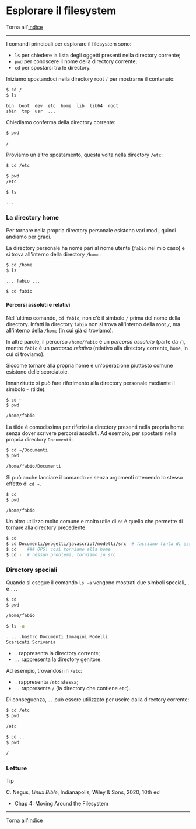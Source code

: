 # Esplorare il filesystem

Torna all'[indice](../toc.md)

---

I comandi principali per esplorare il filesystem sono:

- `ls` per chiedere la lista degli oggetti presenti nella directory corrente;
- `pwd` per conoscere il nome della directory corrente;
- `cd` per spostarsi tra le directory.

Iniziamo spostandoci nella directory root `/` per mostrarne il contenuto:

```bash
$ cd /
$ ls

bin  boot  dev  etc  home  lib  lib64  root
sbin  tmp  usr  ...
```

Chiediamo conferma della directory corrente:

```bash
$ pwd

/
```

Proviamo un altro spostamento, questa volta nella directory `/etc`:

```bash
$ cd /etc

$ pwd
/etc

$ ls

...
```

### La directory home

Per tornare nella propria directory personale esistono vari modi, quindi andiamo per gradi.

La directory personale ha nome pari al nome utente (`fabio` nel mio caso) e si trova all'interno della directory `/home`.

```bash
$ cd /home
$ ls

... fabio ...

$ cd fabio
```

#### Percorsi assoluti e relativi

Nell'ultimo comando, `cd fabio`, non c'è il simbolo `/` prima del nome della directory. Infatti la directory `fabio` non si trova all'interno della root `/`, ma all'interno della `/home` (in cui già ci troviamo).

In altre parole, il percorso `/home/fabio` è un _percorso assoluto_ (parte da `/`), mentre `fabio` è un _percorso relativo_ (relativo alla directory corrente, `home`, in cui ci troviamo).

Siccome tornare alla propria home è un'operazione piuttosto comune esistono delle scorciatoie.

Innanzitutto si può fare riferimento alla directory personale mediante il simbolo `~` (tilde).

```bash
$ cd ~
$ pwd

/home/fabio
```

La tilde è comodissima per riferirsi a directory presenti nella propria home senza dover scrivere percorsi assoluti. Ad esempio, per spostarsi nella propria directory `Documenti`:

```bash
$ cd ~/Documenti
$ pwd

/home/fabio/Documenti
```

Si può anche lanciare il comando `cd` senza argomenti ottenendo lo stesso effetto di `cd ~`.

```bash
$ cd
$ pwd

/home/fabio
```

Un altro utilizzo molto comune e molto utile di `cd` è quello che permette di tornare alla directory precedente.

```bash
$ cd
$ cd Documenti/progetti/javascript/modelli/src  # facciamo finta di essere in una cartella molto profonda
$ cd    ### OPS! così torniamo alla home
$ cd -  # nessun problema, torniamo in src
```

### Directory speciali

Quando si esegue il comando `ls -a` vengono mostrati due simboli speciali, `.` e `..`.

```bash
$ cd
$ pwd

/home/fabio

$ ls -a

. .. .bashrc Documenti Immagini Modelli
Scaricati Scrivania
```

- `.` rappresenta la directory corrente;
- `..` rappresenta la directory genitore.

Ad esempio, trovandosi in `/etc`:

- `.` rappresenta `/etc` stessa;
- `..` rappresenta `/` (la directory che contiene `etc`).

Di conseguenza, `..` può essere utilizzato per uscire dalla directory corrente:

```bash
$ cd /etc
$ pwd

/etc

$ cd ..
$ pwd

/
```

### Letture

> [!TIP]
> C. Negus, _Linux Bible_, Indianapolis, Wiley &amp; Sons, 2020, 10th ed
>
> - Chap 4: Moving Around the Filesystem

---

Torna all'[indice](../toc.md)
